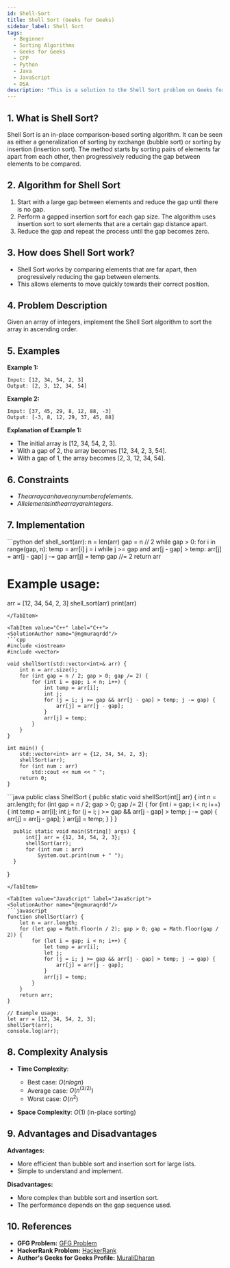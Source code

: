 ```yaml
---
id: Shell-Sort
title: Shell Sort (Geeks for Geeks)
sidebar_label: Shell Sort
tags:
  - Beginner
  - Sorting Algorithms
  - Geeks for Geeks
  - CPP
  - Python
  - Java
  - JavaScript
  - DSA
description: "This is a solution to the Shell Sort problem on Geeks for Geeks."
---
```


## 1. What is Shell Sort?

Shell Sort is an in-place comparison-based sorting algorithm. It can be seen as either a generalization of sorting by exchange (bubble sort) or sorting by insertion (insertion sort). The method starts by sorting pairs of elements far apart from each other, then progressively reducing the gap between elements to be compared.

## 2. Algorithm for Shell Sort

1. Start with a large gap between elements and reduce the gap until there is no gap.
2. Perform a gapped insertion sort for each gap size. The algorithm uses insertion sort to sort elements that are a certain gap distance apart.
3. Reduce the gap and repeat the process until the gap becomes zero.

## 3. How does Shell Sort work?

- Shell Sort works by comparing elements that are far apart, then progressively reducing the gap between elements.
- This allows elements to move quickly towards their correct position.

## 4. Problem Description

Given an array of integers, implement the Shell Sort algorithm to sort the array in ascending order.

## 5. Examples

**Example 1:**
```
Input: [12, 34, 54, 2, 3]
Output: [2, 3, 12, 34, 54]
```

**Example 2:**
```
Input: [37, 45, 29, 8, 12, 88, -3]
Output: [-3, 8, 12, 29, 37, 45, 88]
```

**Explanation of Example 1:**
- The initial array is [12, 34, 54, 2, 3].
- With a gap of 2, the array becomes [12, 34, 2, 3, 54].
- With a gap of 1, the array becomes [2, 3, 12, 34, 54].

## 6. Constraints

- $The array can have any number of elements.$
- $All elements in the array are integers.$

## 7. Implementation

<Tabs>
  <TabItem value="Python" label="Python" default>
  <SolutionAuthor name="@ngmuraqrdd"/>
  ```python
  def shell_sort(arr):
      n = len(arr)
      gap = n // 2
      while gap > 0:
          for i in range(gap, n):
              temp = arr[i]
              j = i
              while j >= gap and arr[j - gap] > temp:
                  arr[j] = arr[j - gap]
                  j -= gap
              arr[j] = temp
          gap //= 2
      return arr

  # Example usage:
  arr = [12, 34, 54, 2, 3]
  shell_sort(arr)
  print(arr)
  ```
  </TabItem>

  <TabItem value="C++" label="C++">
  <SolutionAuthor name="@ngmuraqrdd"/>
  ```cpp
  #include <iostream>
  #include <vector>

  void shellSort(std::vector<int>& arr) {
      int n = arr.size();
      for (int gap = n / 2; gap > 0; gap /= 2) {
          for (int i = gap; i < n; i++) {
              int temp = arr[i];
              int j;
              for (j = i; j >= gap && arr[j - gap] > temp; j -= gap) {
                  arr[j] = arr[j - gap];
              }
              arr[j] = temp;
          }
      }
  }

  int main() {
      std::vector<int> arr = {12, 34, 54, 2, 3};
      shellSort(arr);
      for (int num : arr)
          std::cout << num << " ";
      return 0;
  }
  ```
  </TabItem>

  <TabItem value="Java" label="Java">
  <SolutionAuthor name="@ngmuraqrdd"/>
  ```java
  public class ShellSort {
      public static void shellSort(int[] arr) {
          int n = arr.length;
          for (int gap = n / 2; gap > 0; gap /= 2) {
              for (int i = gap; i < n; i++) {
                  int temp = arr[i];
                  int j;
                  for (j = i; j >= gap && arr[j - gap] > temp; j -= gap) {
                      arr[j] = arr[j - gap];
                  }
                  arr[j] = temp;
              }
          }
      }

      public static void main(String[] args) {
          int[] arr = {12, 34, 54, 2, 3};
          shellSort(arr);
          for (int num : arr)
              System.out.print(num + " ");
      }
  }
  ```
  </TabItem>

  <TabItem value="JavaScript" label="JavaScript">
  <SolutionAuthor name="@ngmuraqrdd"/>
  ```javascript
  function shellSort(arr) {
      let n = arr.length;
      for (let gap = Math.floor(n / 2); gap > 0; gap = Math.floor(gap / 2)) {
          for (let i = gap; i < n; i++) {
              let temp = arr[i];
              let j;
              for (j = i; j >= gap && arr[j - gap] > temp; j -= gap) {
                  arr[j] = arr[j - gap];
              }
              arr[j] = temp;
          }
      }
      return arr;
  }

  // Example usage:
  let arr = [12, 34, 54, 2, 3];
  shellSort(arr);
  console.log(arr);
  ```
  </TabItem>
</Tabs>

## 8. Complexity Analysis

- **Time Complexity**:
  - Best case: $O(n log n)$
  - Average case: $O(n^(3/2))$
  - Worst case: $O(n^2)$

- **Space Complexity**: $O(1)$ (in-place sorting)

## 9. Advantages and Disadvantages

**Advantages:**
- More efficient than bubble sort and insertion sort for large lists.
- Simple to understand and implement.

**Disadvantages:**
- More complex than bubble sort and insertion sort.
- The performance depends on the gap sequence used.

## 10. References

- **GFG Problem:** [GFG Problem](https://www.geeksforgeeks.org/shellsort/)
- **HackerRank Problem:** [HackerRank](https://www.hackerrank.com/challenges/sorting/problem)
- **Author's Geeks for Geeks Profile:** [MuraliDharan](https://www.geeksforgeeks.org/user/ngmuraqrdd/)
